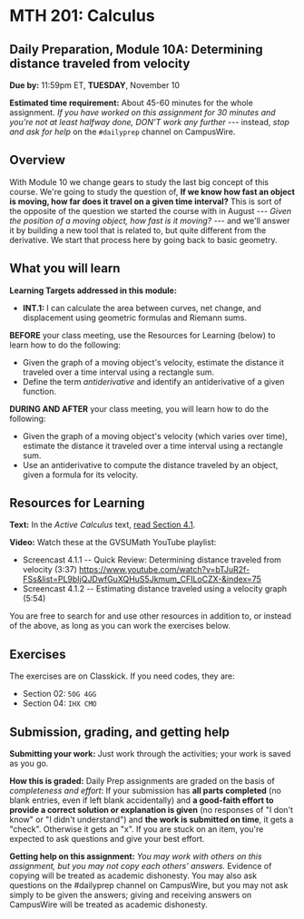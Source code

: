# MTH 201: Calculus

## Daily Preparation, Module 10A: Determining distance traveled from velocity

**Due by:** 11:59pm ET, **TUESDAY**, November 10 

**Estimated time requirement:** About 45-60 minutes for the whole assignment. *If you have worked on this assignment for 30 minutes and you're not at least halfway done, DON'T work any further* --- instead, *stop and ask for help* on the `#dailyprep` channel on CampusWire. 

## Overview 

With Module 10 we change gears to study the last big concept of this course. We're going to study the question of, **If we know how fast an object is moving, how far does it travel on a given time interval?** This is sort of the opposite of the question we started the course with in August --- *Given the position of a moving object, how fast is it moving?* --- and we'll answer it by building a new tool that is related to, but quite different from the derivative. We start that process here by going back to basic geometry. 

## What you will learn 

**Learning Targets addressed in this module:** 

-   **INT.1:** I can calculate the area between curves, net change, and displacement using geometric formulas and Riemann sums.


**BEFORE** your class meeting, use the Resources for Learning (below) to learn how to do the following: 

- Given the graph of a moving object's velocity, estimate the distance it traveled over a time interval using a rectangle sum. 
- Define the term *antiderivative* and identify an antiderivative of a given function. 

**DURING AND AFTER** your class meeting, you will learn how to do the following: 

- Given the graph of a moving object's velocity (which varies over time), estimate the distance it traveled over a time interval using a rectangle sum. 
- Use an antiderivative to compute the distance traveled by an object, given a formula for its velocity.




## Resources for Learning


**Text:** In the _Active Calculus_ text, [read Section 4.1](https://activecalculus.org/single/sec-4-1-velocity-distance.html). 


**Video:** Watch these at the GVSUMath YouTube playlist: 

- Screencast 4.1.1 -- Quick Review: Determining distance traveled from velocity (3:37)  https://www.youtube.com/watch?v=bTJuR2f-FSs&list=PL9bIjQJDwfGuXQHuS5Jkmum_CFILoCZX-&index=75
- Screencast 4.1.2 -- Estimating distance traveled using a velocity graph (5:54)



You are free to search for and use other resources in addition to, or instead of the above, as long as you can work the exercises below.


## Exercises

The exercises are on Classkick. If you need codes, they are: 

- Section 02: `5OG 4GG`
- Section 04: `IHX CMO`

## Submission, grading, and getting help 

**Submitting your work:** Just work through the activities; your work is saved as you go. 

**How this is graded:** Daily Prep assignments are graded on the basis of *completeness and effort*: If your submission has **all parts completed** (no blank entries, even if left blank accidentally) and **a good-faith effort to provide a correct solution or explanation is given** (no responses of "I don't know" or "I didn't understand") and **the work is submitted on time**, it gets a "check". Otherwise it gets an "x". If you are stuck on an item, you're expected to ask questions and give your best effort.  

**Getting help on this assignment:** *You may work with others on this assignment, but you may not copy each others' answers.* Evidence of copying will be treated as academic dishonesty. You may also ask questions on the #dailyprep channel on CampusWire, but you may not ask simply to be given the answers; giving and receiving answers on CampusWire will be treated as academic dishonesty.
<!--stackedit_data:
eyJoaXN0b3J5IjpbMTkzMjUyMjY3NF19
-->